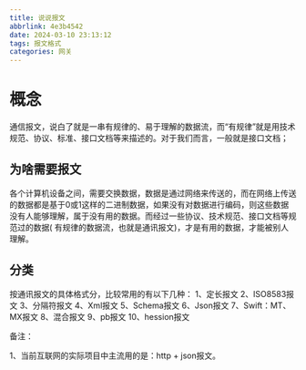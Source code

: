 ```yaml
---
title: 说说报文
abbrlink: 4e3b4542
date: 2024-03-10 23:13:12
tags: 报文格式
categories: 网关
---
```


# 概念

通信报文，说白了就是一串有规律的、易于理解的数据流，而“有规律”就是用技术规范、协议、标准、接口文档等来描述的。对于我们而言，一般就是接口文档；

## 为啥需要报文

各个计算机设备之间，需要交换数据，数据是通过网络来传送的，而在网络上传送的数据都是基于0或1这样的二进制数据，如果没有对数据进行编码，则这些数据没有人能够理解，属于没有用的数据。而经过一些协议、技术规范、接口文档等规范过的数据(
有规律的数据流，也就是通讯报文)，才是有用的数据，才能被别人理解。

## 分类

按通讯报文的具体格式分，比较常用的有以下几种：
1、定长报文
2、ISO8583报文
3、分隔符报文
4、Xml报文
5、Schema报文
6、Json报文
7、Swift：MT、MX报文
8、混合报文
9、pb报文
10、hession报文

备注：

1、当前互联网的实际项目中主流用的是：http + json报文。